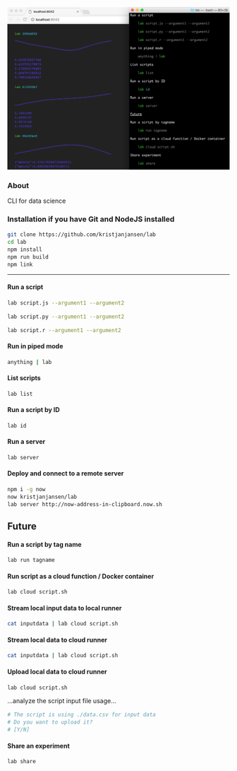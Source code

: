 ![](./screenshot.png)

### About

CLI for data science

### Installation if you have Git and NodeJS installed

```sh
git clone https://github.com/kristjanjansen/lab
cd lab
npm install
npm run build
npm link
```
---

#### Run a script

```sh
lab script.js --argument1 --argument2
```

```sh
lab script.py --argument1 --argument2
```

```sh
lab script.r --argument1 --argument2
```

#### Run in piped mode

```sh
anything | lab
```

#### List scripts

```sh
lab list
```

#### Run a script by ID

```sh
lab id
```

#### Run a server

```sh
lab server
```

#### Deploy and connect to a remote server

```sh
npm i -g now
now kristjanjansen/lab
lab server http://now-address-in-clipboard.now.sh
```

## Future

#### Run a script by tag name

```sh
lab run tagname
```

#### Run script as a cloud function / Docker container

```sh
lab cloud script.sh
```

#### Stream local input data to local runner

```sh
cat inputdata | lab cloud script.sh
```

#### Stream local data to cloud runner

```sh
cat inputdata | lab cloud script.sh
```

#### Upload local data to cloud runner

```sh
lab cloud script.sh
```
...analyze the script input file usage...

```sh
# The script is using ./data.csv for input data
# Do you want to upload it?
# [Y/N]
```

#### Share an experiment

```sh
lab share
```

